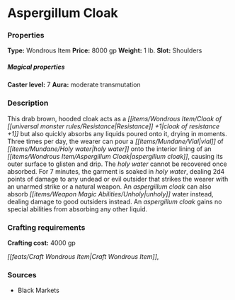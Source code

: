 ﻿---
Title: "Aspergillum Cloak"
Type: "Wondrous Item"
Price: "8000 gp"
Weight: "1 lb."
Slot: "Shoulders"
Caster level: "7"
Aura: "moderate transmutation"
Description: |
  "This drab brown, hooded cloak acts as a _cloak of resistance +1_ but also quickly absorbs any liquids poured onto it, drying in moments. Three times per day, the wearer can pour a vial of holy water onto the interior lining of an _aspergillum cloak_, causing its outer surface to glisten and drip. The holy water cannot be recovered once absorbed. For 7 minutes, the garment is soaked in holy water, dealing 2d4 points of damage to any undead or evil outsider that strikes the wearer with an unarmed strike or a natural weapon. An _aspergillum cloak_ can also absorb unholy water instead, dealing damage to good outsiders instead. An _aspergillum cloak_ gains no special abilities from absorbing any other liquid."
Crafting cost: "4000 gp"
Sources: "['Black Markets']"
---

# Aspergillum Cloak

### Properties

**Type:** Wondrous Item **Price:** 8000 gp **Weight:** 1 lb. **Slot:** Shoulders

##### Magical properties

**Caster level:** 7 **Aura:** moderate transmutation

### Description

This drab brown, hooded cloak acts as a _[[items/Wondrous Item/Cloak of _[[universal monster rules/Resistance|Resistance]]_ +1|cloak of _resistance_ +1]]_ but also quickly absorbs any liquids poured onto it, drying in moments. Three times per day, the wearer can pour a _[[items/Mundane/Vial|vial]]_ of _[[items/Mundane/Holy water|holy water]]_ onto the interior lining of an _[[items/Wondrous Item/Aspergillum Cloak|aspergillum cloak]]_, causing its outer surface to glisten and drip. The _holy water_ cannot be recovered once absorbed. For 7 minutes, the garment is soaked in _holy water_, dealing 2d4 points of damage to any undead or evil outsider that strikes the wearer with an unarmed strike or a natural weapon. An _aspergillum cloak_ can also absorb _[[items/Weapon Magic Abilities/Unholy|unholy]]_ water instead, dealing damage to good outsiders instead. An _aspergillum cloak_ gains no special abilities from absorbing any other liquid.

### Crafting requirements

**Crafting cost:** 4000 gp

_[[feats/Craft Wondrous Item|Craft Wondrous Item]]_,

### Sources

* Black Markets